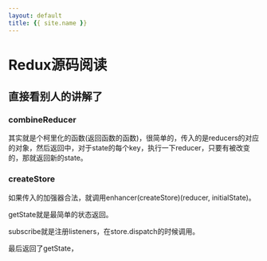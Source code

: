 ```yaml
---
layout: default
title: {{ site.name }}
---
```

# Redux源码阅读
## 直接看别人的讲解了
### combineReducer
其实就是个柯里化的函数(返回函数的函数)，很简单的，传入的是reducers的对应的对象，然后返回中，对于state的每个key，执行一下reducer，只要有被改变的，那就返回新的state。

### createStore
如果传入的加强器合法，就调用enhancer(createStore)(reducer, initialState)。

getState就是最简单的状态返回。

subscribe就是注册listeners，在store.dispatch的时候调用。

最后返回了getState，
